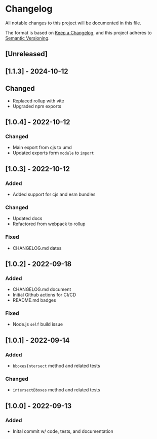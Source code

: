 # Changelog

All notable changes to this project will be documented in this file.

The format is based on [Keep a Changelog](https://keepachangelog.com/en/1.0.0/),
and this project adheres to [Semantic Versioning](https://semver.org/spec/v2.0.0.html).

## [Unreleased]

## [1.1.3] - 2024-10-12

## Changed

- Replaced rollup with vite
- Upgraded npm exports

## [1.0.4] - 2022-10-12

### Changed

- Main export from cjs to umd
- Updated exports form `module` to `import`

## [1.0.3] - 2022-10-12

### Added

- Added support for cjs and esm bundles

### Changed

- Updated docs
- Refactored from webpack to rollup

### Fixed

- CHANGELOG.md dates

## [1.0.2] - 2022-09-18

### Added

- CHANGELOG.md document
- Initial Github actions for CI/CD
- README.md badges

### Fixed

- Node.js `self` build issue

## [1.0.1] - 2022-09-14

### Added

- `bboxesIntersect` method and related tests

### Changed

- `intersectBboxes` method and related tests

## [1.0.0] - 2022-09-13

### Added

- Inital commit w/ code, tests, and documentation
